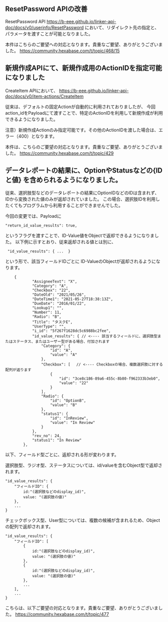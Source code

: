 

## ResetPassword APIの改善

ResetPassword API
https://b-eee.github.io/linker-api-doc/docs/v0/userinfo/ResetPassword
において、リダイレクト先の指定と、パラメータを渡すことが可能となりました。

本件はこちらのご要望への対応となります。貴重なご要望、ありがとうございました。
https://community.hexabase.com/t/topic/468/15



## 新規作成APIにて、新規作成用のActionIDを指定可能になりました

CreateItem APIにおいて、
https://b-eee.github.io/linker-api-doc/docs/v0/item-actions/CreateItem

従来は、デフォルトの固定Actionが自動的に利用されておりましたが、
今回action_idをPayloadにて渡すことで、特定のActionIDを利用して新規作成が利用できるようになりました。

注意）新規作成Actionのみ指定可能です。その他のActionIDを渡した場合は、エラー（400）となります。

本件は、こちらのご要望の対応となります。貴重なご要望、ありがとうございました。
https://community.hexabase.com/t/topic/429


## データレポートの結果に、OptionやStatusなどの{IDと値} を含められるようになりました。

従来、選択肢型などのデータレポートの結果にOptionIDなどのIDは含まれず、IDから変換された値のみが返却されていました。
この場合、選択肢IDを利用したくてもプログラムから利用することができませんでした。

今回の変更では、Payloadに
```
"return_id_value_results": true,
```
というフラグを渡すことで、ID-Value値をObjectで返却できるようになりました。
以下例に示すとおり、従来返却される値とは別に、
```
 "id_value_results": { ...  } 
```
という形で、該当フィールドIDごとに ID-ValueのObjectが返却されるようになります。

```
    {
            "AssigneeText": "X",
            "Category": "A",
            "Checkbox": "22",
            "DateOld": "2021/05/26",
            "DateTime1": "2021-05-27T18:38:13Z",
            "DueDate": "2016/01/22",
            "Lookup1": "",
            "Number": 11,
            "Radio": "B",
            "Title": "タスクE",
            "UserType": "",
            "i_id": "5f267f1628dc5c6988bc2fee",
            "id_value_results": { // <---- 該当するフィールドに、選択肢型またはステータス、またはユーザー型がある場合、付加されます
                "Category": {
                    "id": "A",
                    "value": "A"
                },
                "Checkbox": [　 // <---- Checkboxの場合、複数選択肢に対する配列が返ります
                    {
                        "id": "3ce8c186-89a6-455c-8b80-f962333b3eb0",
                        "value": "22"
                    }
                ],
                "Radio": {
                    "id": "OptionB",
                    "value": "B"
                },
                "status1": {
                    "id": "InReview",
                    "value": "In Review"
                }
            },
            "rev_no": 24,
            "status1": "In Review"
        },
```

以下、フィールド型ごとに、返却される形が変わります。

選択肢型、ラジオ型、ステータスについては、id/valueを含むObject型で返却されます。
```
"id_value_results": { 
    "フィールドID": {
        id:"(選択肢などのdisplay_id)",
        value: "(選択肢の値)"
    },
    ...
}
```
チェックボックス型、User型については、複数の候補が含まれるため、Objectの配列で返却されます。
```
"id_value_results": { 
    "フィールドID": [
        {
            id:"(選択肢などのdisplay_id)",
            value: "(選択肢の値)"
        },
        {
            id:"(選択肢などのdisplay_id)",
            value: "(選択肢の値)"
        },
        ...
    ],
    ...
}
```

こちらは、以下ご要望の対応となります。貴重なご要望、ありがとうございました。
https://community.hexabase.com/t/topic/477